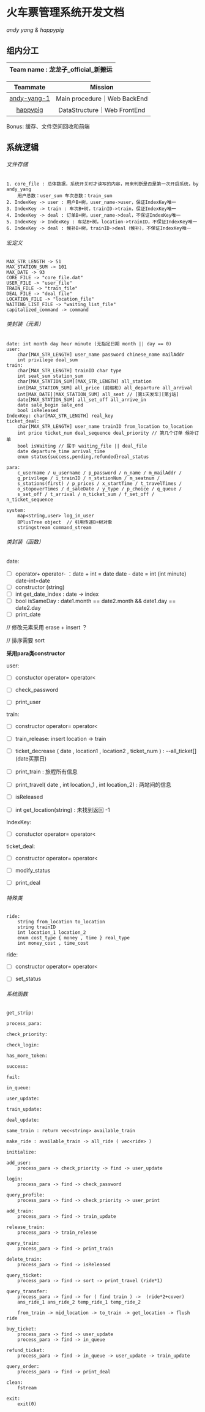 # 火车票管理系统开发文档

_andy yang & happypig_

## 组内分工

| **Team name** : 龙龙子\_official_新搬运 |
| :-------------------------------------: |

|                   Teammate                    |        Mission        |
| :-------------------------------------------: | :-------------------: |
| [andy-yang-1](https://github.com/andy-yang-1) |    Main procedure｜Web BackEnd|    |
|   [happypig](https://github.com/happierpig)   | DataStructure｜Web FrontEnd |
Bonus: 缓存、文件空间回收和前端


## 系统逻辑

###### 文件存储

~~~
1. core_file : 总体数据，系统开关时才读写的内容，用来判断是否是第一次开启系统，by andy_yang
	用户总数：user_sum 车次总数：train_sum
2. IndexKey -> user : 用户B+树，user_name->user，保证IndexKey唯一
3. IndexKey -> train : 车次B+树，trainID->train，保证IndexKey唯一
4. IndexKey -> deal : 订单B+树，user_name->deal，不保证IndexKey唯一
5. IndexKey -> IndexKey : 车站B+树，location->trainID，不保证IndexKey唯一
6. IndexKey -> deal : 候补B+树，trainID->deal（候补），不保证IndexKey唯一
~~~

###### 宏定义

~~~
MAX_STR_LENGTH -> 51
MAX_STATION_SUM -> 101
MAX_DATE -> 93
CORE_FILE -> "core_file.dat"
USER_FILE -> "user_file"
TRAIN_FILE -> "train_file"
DEAL_FILE -> "deal_file"
LOCATION_FILE -> "location_file"
WAITING_LIST_FILE -> "waiting_list_file"
capitalized_command -> command
~~~

###### 类封装（元素）

~~~
date: int month day hour minute (无指定日期 month || day == 0)
user: 
	char[MAX_STR_LENGTH] user_name password chinese_name mailAddr 
    int privilege deal_sum 
train:
	char[MAX_STR_LENGTH] trainID char type
	int seat_sum station_sum 
	char[MAX_STATION_SUM][MAX_STR_LENGTH] all_station
	int[MAX_STATION_SUM] all_price (前缀和) all_departure all_arrival
	int[MAX_DATE][MAX_STATION_SUM] all_seat // [第i天发车][第j站]
	date[MAX_STATION_SUM] all_set_off all_arrive_in
	date sale_begin sale_end
	bool isReleased
IndexKey: char[MAX_STR_LENGTH] real_key
ticket_deal: 
	char[MAX_STR_LENGTH] user_name trainID from_location to_location
	int price ticket_num deal_sequence deal_priority // 第几个订单 候补订单
	bool isWaiting // 属于 waiting_file || deal_file
	date departure_time arrival_time
	enum status{success,pending,refunded}real_status
	
para:
	c_username / u_username / p_password / n_name / m_mailAddr / 
	g_privilege / i_trainID / n_stationNum / m_seatnum / 
	s_stations(first) / p_prices / x_startTime / t_travelTimes /
    o_stopoverTimes / d_saleDate / y_type / p_choice / q_queue /
    s_set_off / t_arrival / n_ticket_sum / f_set_off / n_ticket_sequence
	
system:
	map<string,user> log_in_user
    BPlusTree object  // 引用传递B+树对象
    stringstream command_stream
~~~

###### 类封装（函数）

date:

- [ ] operator+ operator- ：date + int = date  date - date = int (int minute) date-int=date
- [ ] constructor (string)
- [ ] int get_date_index : date -> index
- [ ] bool isSameDay : date1.month == date2.month && date1.day == date2.day
- [ ] print_date

// 修改元素采用 erase + insert ？

// 排序需要 sort

**采用para类constructor**

user:

- [ ] constuctor operator= operator<
- [ ] check_password
- [ ] print_user



train:

- [ ] constructor operator= operator<
- [ ] train_release: insert location -> train
- [ ] ticket_decrease ( date , location1 , location2 , ticket_num ) : --all_ticket[] (date买票日)
- [ ] print_train : 旅程所有信息
- [ ] print_travel( date , int location_1 , int location_2) : 两站间的信息
- [ ] isReleased
- [ ] int get_location(string) : 未找到返回 -1



IndexKey:

- [ ] constuctor operator= operator<



ticket_deal:

- [ ] constructor operator= operator< 
- [ ] modify_status
- [ ] print_deal



###### 特殊类

~~~
ride:
	string from_location to_location
	string trainID
	int location_1 location_2
	enum cost_type { money , time } real_type
    int money_cost , time_cost
~~~



ride:

- [ ] constructor operator= operator<
- [ ] set_status



###### 系统函数

~~~
get_strip:

process_para:

check_priority:

check_login:

has_more_token:

success:

fail:

in_queue:

user_update:

train_update:

deal_update:

same_train : return vec<string> available_train

make_ride : available_train -> all_ride ( vec<ride> )

initialize:

add_user: 
	process_para -> check_priority -> find -> user_update

login:
	process_para -> find -> check_password
	
query_profile:
	process_para -> find -> check_priority -> user_print
	
add_train:
	process_para -> find -> train_update
	
release_train:
	process_para -> train_release

query_train:
	process_para -> find -> print_train
	
delete_train:
	process_para -> find -> isReleased 
	
query_ticket:
	process_para -> find -> sort -> print_travel (ride*1)
	
query_transfer:
	process_para -> find -> for ( find train ) ->  (ride*2+cover)
	ans_ride_1 ans_ride_2 temp_ride_1 temp_ride_2
	
	from_train -> mid_location -> to_train -> get_location -> flush ride
	
buy_ticket:
	process_para -> find -> user_update
	process_para -> find -> in_queue
	
refund_ticket:
	process_para -> find -> in_queue -> user_update -> train_update
	
query_order:
	process_para -> find -> print_deal
	
clean:
	fstream
	
exit:
	exit(0)

~~~



